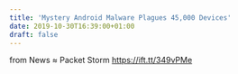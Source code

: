 ```yaml
---
title: 'Mystery Android Malware Plagues 45,000 Devices'
date: 2019-10-30T16:39:00+01:00
draft: false
---
```


  
  
from News ≈ Packet Storm https://ift.tt/349vPMe